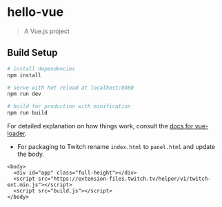 # hello-vue

> A Vue.js project

## Build Setup

``` bash
# install dependencies
npm install

# serve with hot reload at localhost:8080
npm run dev

# build for production with minification
npm run build
```

For detailed explanation on how things work, consult the [docs for vue-loader](http://vuejs.github.io/vue-loader).

* For packaging to Twitch rename `index.html` to `panel.html` and update the body.

```
<body>
  <div id="app" class="full-height"></div>
  <script src="https://extension-files.twitch.tv/helper/v1/twitch-ext.min.js"></script>
  <script src="build.js"></script>
</body>
```
